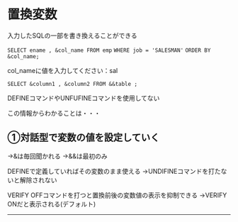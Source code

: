 # 置換変数
入力したSQLの一部を書き換えることができる

`SELECT ename , &col_name FROM emp` 
`WHERE job = 'SALESMAN'` 
`ORDER BY &col_name;`

col_nameに値を入力してください：sal



`SELECT &column1 , &column2 FROM &&table ;`

DEFINEコマンドやUNFUFINEコマンドを使用してない

この情報からわかることは・・・

## ①対話型で変数の値を設定していく
→&は毎回聞かれる
→&&は最初のみ

DEFINEで定義していればその変数のまま使える
→UNDIFINEコマンドを打たないと解除されない

VERIFY OFFコマンドを打つと置換前後の変数値の表示を抑制できる
→VERIFY ONだと表示される(デフォルト)

---

